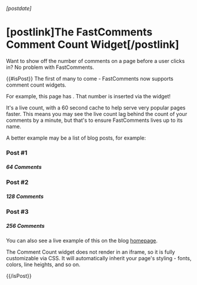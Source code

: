 ###### [postdate]
# [postlink]The FastComments Comment Count Widget[/postlink]

Want to show off the number of comments on a page before a user clicks in? No problem with FastComments.

{{#isPost}}
The first of many to come - FastComments now supports comment count widgets.

For example, this page has <b><span id="fastcomments-widget-comment-count"></span></b>. That number is inserted via the widget! 
<script src="https://cdn.fastcomments.com/js/widget-comment-count.min.js"></script>
<script>
    window.FastCommentsCommentCount(document.getElementById('fastcomments-widget-comment-count'), {
        tenantId: 'nYrnfYEv'
    });
</script>

It's a live count, with a 60 second cache to help serve very popular pages faster. This means you may see the live count lag behind the count of
your comments by a minute, but that's to ensure FastComments lives up to its name.

A better example may be a list of blog posts, for example:

### Post #1
##### 64 Comments


### Post #2
##### 128 Comments


### Post #3
##### 256 Comments

You can also see a live example of this on the blog <a href="https://blog.fastcomments.com" target="_blank">homepage</a>.

The Comment Count widget does not render in an iframe, so it is fully customizable via CSS. It will automatically inherit your page's styling - fonts, colors, line heights, and so on.


<style>
.content #post-1, .content #post-2, .content #post-3 {
    margin-bottom: 0;
}

.content #64-comments, .content #128-comments, .content #256-comments {
    margin-top: 0;
}
</style>
{{/isPost}}
